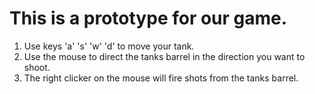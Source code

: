 # This is a prototype for our game. 
1. Use keys 'a' 's' 'w' 'd' to move your tank.
2. Use the mouse to direct the tanks barrel in the direction you want to shoot. 
3. The right clicker on the mouse will fire shots from the tanks barrel. 
